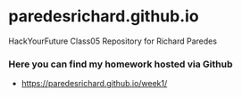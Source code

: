 # paredesrichard.github.io

HackYourFuture Class05 Repository for Richard Paredes

### Here you can find my homework hosted via Github 
- https://paredesrichard.github.io/week1/
